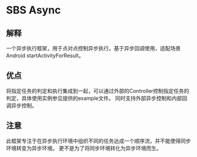 # SBS Async
## 解释
一个异步执行框架，用于点对点控制异步执行。基于异步回调使用，适配场景Android startActivityForResult。
## 优点
将指定任务的判定和执行集成到一起，可以通过外部的Controller控制指定任务的判定，具体使用实例参见提供的example文件。
同时支持外部异步控制和内部回调异步控制。

## 注意
此框架专注于在异步执行环境中组织不同的任务达成一个顺序流，并不能使得同步环境转变为异步环境。
更不是为了将同步环境转化为异步环境而生。